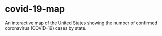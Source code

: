 # covid-19-map

An interactive map of the United States showing the number of confirmed coronavirus (COVID-19) cases by state.
